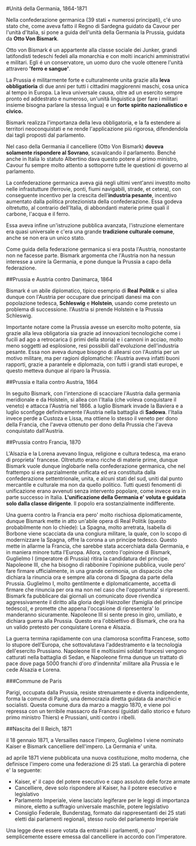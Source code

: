 #Unitá della Germania, 1864-1871

Nella confederazione germanica (39 stati + numerosi principati), c'é uno stato
che, come aveva fatto il Regno di Sardegna guidato da Cavour per l'unità
d'Italia, si pone a guida dell'unità della Germania la Prussia, guidata da **Otto
Von Bismark**. 

Otto von Bismark é un appartente alla classe sociale dei Junker, grandi
latifondisti tedeschi fedeli alla monarchia e con molti incarichi amministrativi
e militari. Egli é un conservatore, un uomo duro che vuole ottenere l'unità
attravero **'ferro e sangue'**.

La Prussia é militarmente forte e culturalmente unita grazie alla **leva
obbligatioria** di due anni per tutti i cittadini maggiorenni maschi, cosa unica
al tempo in Europa. La leva universale causa, oltre ad un esercito sempre pronto
ed addestrato e numeroso, un'unità linguistica (per fare i militari insieme
bisogna parlare la stessa lingua) e un **forte spirito nazionalistico e
civico.**

Bismark realizza l'importanza della leva obbligatoria, e la fa estendere ai
territori neoconquistati e ne rende l'applicazione più rigorosa, difendendola
dai tagli proposti dal parlamento.

Nel caso della Germania il cancelliere (Otto Von Bismark) **doveva solamente
rispondere al Sovrano**, scavalcando il parlamento. Benché anche in Italia lo
statuto Albertino dava questo potere al primo ministro, Cavour fu sempre molto
attento a sottoporre tutte le questioni di governo al parlamento.

La confederazione germanica aveva giá negli ultimi vent'anni investito molto
nelle infrastutture (ferrovie, ponti, fiumi navigabili, strade, et cetera), con
conseguente incentivo per la crescita dell'**industria pesante**, incentivo
aumentato dalla politica protezionista della confederazione. Essa godeva
oltretutto, al contrario dell'Italia, di abbondanti materie prime quali il
carbone, l'acqua e il ferro.

Essa aveva infine un'istruzione pubblica avanzata, l'istruzione elementare era
quasi universale e c'era una grande **tradizione culturale comune**, anche se non
era un unico stato.

Come guida della federazione germanica si era posta l'Austria, nonostante non ne
facesse parte. Bismark argomenta che l'Austria non ha nessun interesse a unire
la Germania, e pone dunque la Prussia a capo della federazione.

##Prussia e Austria contro Danimarca, 1864

Bismark é un abile diplomatico, tipico esemprio di **Real Politik** e si allea
dunque con l'Austria per occupare due principati danesi ma con popolazione
tedesca, **Schleswig** e **Holstein**, usando come pretesto un problema di
successione.  l'Austria si prende Holstein e la Prussia Schleswig.

Importante notare come la Prussia avesse un esercito molto potente, sia grazie
alla leva obligatoria sia grazie ad innovazioni tecnologiche come i fucili ad
ago a retrocarica (i primi della storia) e i cannoni in acciao, molto meno
soggetti ad esplosione, resi possibili dall'evoluzione dell'industria pesante.
Essa non aveva dunque bisogno di allearsi con l'Austria per un motivo militare,
ma per ragioni diplomatiche: l'Austria aveva infatti buoni rapporti, grazie a
parantele e diplomazia, con tutti i grandi stati europei, e questo metteva
dunque al riparo la Prussia.

##Prussia e Italia contro Austria, 1864

In seguito Bismark, con l'intenzione di scacciare l'Austria dalla germania
meridionale e da Holstein, si allea con l'Italia (che voleva conquistare il
veneto) e attacca l'Austria nel 1866. a luglio Bismark invade la Baviera e a
luglio sconfigge definitvamente l'Austria nella battaglia di **Sadowa**.  l'Italia
invece perde a Custoza e Lissa, ma ottiene lo stesso il veneto per dono della
Francia, che l'aveva ottenuto per dono della Prussia che l'aveva conquistato
dall'Austria.

##Prussia contro Francia, 1870

L'Alsazia e la Lorena  avevano lingua, religione e cultura tedesca, ma erano di
proprieta' francese. Oltretutto erano ricche di materie prime, dunque Bismark
vuole dunque inglobarle nella confederazione germanica, che nel frattempo si era
parzialmente unificata ed era constituita dalla confederazione settentrionale,
unita, e alcuni stati del sud, uniti dal punto mercantile e culturale ma non da
quello politico. Tutti questi fenomenti di unificazione erano avvenuti senza
intervento popolare, come invece era in parte successo in Italia.
**L'unificazione della Germania e' voluta e guidata solo dalla classe
dirigente**. Il popolo era sostanzialmente indifferente. 

Una guerra contro la Francia era pero' molto rischiosa diplomaticamente, dunque
Bismark mette in atto un'abile opera di Real Politik (questo probabilmente non
lo chiede):
La Spagna, molto arretrata, Isabella di Borbone viene scacciata da una congiura
militare, la quale, con lo scopo di modernizzare la Spagna, offre la corona a un
principe tedesco. Questo mette in allarme la Francia, che sarebbe stata
accerchiata dalla Germania, e in maniera minore tutta l'Europa. Allora, contro
l'opinione di Bismark, Guglielmo I (imperatore di Prussia) ritira la candidatura
del principe. Napoleone III, che ha bisogno di rabbonire l'opinione pubblica,
vuole pero' fare firmare ufficialmente, in una grande cerimonia, un dispaccio
che dichiara la rinuncia ora e sempre alla corona di Spagna da parte della
Prussia. Guglielmo I, molto gentilmente e diplomaticamente, accetta di firmare
che rinuncia per ora ma non nel caso che l'opportunita' si ripresenti. Bismark
fa pubblicare dai giornali un comunicato dove rivendica aggressivamente il
diritto alla gloria degli Hainzoller (famiglia del principe tedesco), e promette
che appena l'occasione di ripresentera' lo manderanno sicuramente. Napoleone III
si sente preso in giro, umiliato, e dichiara guerra alla Prussia. Questo era
l'obbiettivo di Bismark, che ora ha un valido pretesto per conquistare Lorena e
Alsazia. 

La guerra termina rapidamente con una clamorosa sconfitta Francese, sotto lo
stupore dell'Europa, che sottovalutava l'addestramento e la tecnologia
dell'esercito Prussiano. Napoleone III e moltissimi soldati francesi vengono
catturati nella battaglia di Sedan, e Napoleone firma dunque un trattato di pace
dove paga 5000 franchi d'oro d'indennita' militare alla Prussia e le cede
Alsazia e Lorena. 

###Commune de Paris

Parigi, occupata dalla Prussia, resiste strenuamente e diventa indipendente,
forma la comune di Parigi, una democrazia diretta guidata da anarchici e
socialisti. Questa comune dura da marzo a maggio 1870, e viene poi repressa con
un terribile massacro da Francesi (guidati dallo storico e futuro primo ministro
Thiers) e Prussiani, uniti contro i ribelli.	

##Nascita del II Reich, 1871

il 18 gennaio 1871, a Versailles nasce l'impero, Guglielmo I viene nominato
Kaiser e Bismark cancelliere dell'impero. La Germania e' unita.

ad aprile 1871 viene pubblicata una nuova costituzione, molto moderna, che
definisce l'impero come una federazione di 25 stati. La gerarchia di potere e'
la seguente:

- Kaiser, e' il capo del potere esecutivo e capo assoluto delle forze armate
- Cancelliere, deve solo rispondere al Kaiser, ha il potere esecutivo e
  legislativo
- Parlamento Imperiale, viene lasciato legiferare per le leggi di importanza
  minore, eletto a suffragio universale maschile, potere legislativo
- Consiglio Federale, Bunderstag, formato dai rappresentanti dei 25 stati eletti
  dai parlamenti regionali, stesso ruolo del parlamento Imperiale

Una legge deve essere votata da entrambi i parlamenti, o puo' semplicemente
essere emessa dal cancelliere in accordo con l'imperatore.
